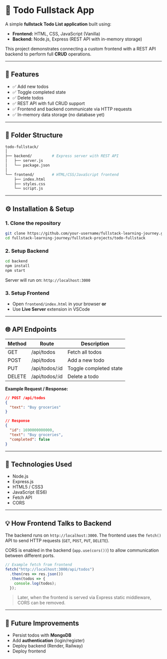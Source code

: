 # 📝 Todo Fullstack App

A simple **fullstack Todo List application** built using:

- **Frontend:** HTML, CSS, JavaScript (Vanilla)  
- **Backend:** Node.js, Express (REST API with in-memory storage)

This project demonstrates connecting a custom frontend with a REST API backend to perform full **CRUD** operations.

---

## 🚀 Features

- ✅ Add new todos  
- ✅ Toggle completed state  
- ✅ Delete todos  
- ✅ REST API with full CRUD support  
- ✅ Frontend and backend communicate via HTTP requests  
- ✅ In-memory data storage (no database yet)

---

## 📁 Folder Structure

```bash
todo-fullstack/
│
├── backend/         # Express server with REST API
│   ├── server.js
│   └── package.json
│
└── frontend/        # HTML/CSS/JavaScript frontend
    ├── index.html
    ├── styles.css
    └── script.js
```

---

## ⚙️ Installation & Setup

### 1. Clone the repository

```bash
git clone https://github.com/your-username/fullstack-learning-journey.git
cd fullstack-learning-journey/fullstack-projects/todo-fullstack
```

### 2. Setup Backend

```bash
cd backend
npm install
npm start
```

Server will run on: `http://localhost:3000`

### 3. Setup Frontend

- Open `frontend/index.html` in your browser **or**  
- Use **Live Server** extension in VSCode

---

## 🌐 API Endpoints

| Method | Route           | Description             |
|--------|----------------|------------------------|
| GET    | /api/todos     | Fetch all todos         |
| POST   | /api/todos     | Add a new todo          |
| PUT    | /api/todos/:id | Toggle completed state  |
| DELETE | /api/todos/:id | Delete a todo           |

**Example Request / Response:**

```json
// POST /api/todos
{
  "text": "Buy groceries"
}

// Response
{
  "id": 1690000000000,
  "text": "Buy groceries",
  "completed": false
}
```

---

## 🔧 Technologies Used

- Node.js  
- Express.js  
- HTML5 / CSS3  
- JavaScript (ES6)  
- Fetch API  
- CORS

---

## 💡 How Frontend Talks to Backend

The backend runs on `http://localhost:3000`. The frontend uses the `fetch()` API to send HTTP requests (`GET`, `POST`, `PUT`, `DELETE`).  

CORS is enabled in the backend (`app.use(cors())`) to allow communication between different ports.

```js
// Example fetch from frontend
fetch("http://localhost:3000/api/todos")
  .then(res => res.json())
  .then(todos => {
    console.log(todos);
  });
```

> Later, when the frontend is served via Express static middleware, CORS can be removed.

---

## 🔮 Future Improvements

- Persist todos with **MongoDB**  
- Add **authentication** (login/register)  
- Deploy backend (Render, Railway)  
- Deploy frontend
